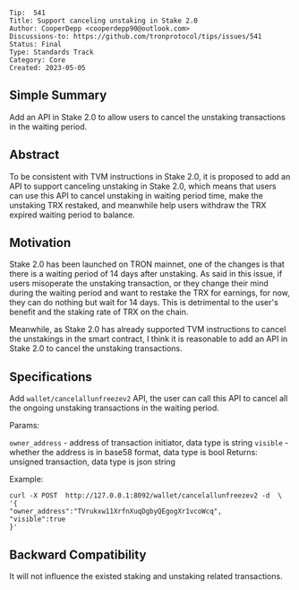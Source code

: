 ```
Tip:  541
Title: Support canceling unstaking in Stake 2.0
Author: CooperDepp <cooperdepp90@outlook.com>
Discussions-to: https://github.com/tronprotocol/tips/issues/541
Status: Final
Type: Standards Track
Category: Core
Created: 2023-05-05
```


## Simple Summary
Add an API in Stake 2.0 to allow users to cancel the unstaking transactions in the waiting period.

## Abstract
To be consistent with TVM instructions in Stake 2.0, it is proposed to add an API to support canceling unstaking in Stake 2.0, which means that users can use this API to cancel unstaking in waiting period time, make the unstaking TRX restaked, and meanwhile help users withdraw the TRX expired waiting period to balance.


## Motivation
Stake 2.0 has been launched on TRON mainnet, one of the changes is that there is a waiting period of 14 days after unstaking. As said in this issue, if users misoperate the unstaking transaction, or they change their mind during the waiting period and want to restake the TRX for earnings, for now, they can do nothing but wait for 14 days. This is detrimental to the user's benefit and the staking rate of TRX on the chain.

Meanwhile, as Stake 2.0 has already supported TVM instructions to cancel the unstakings in the smart contract, I think it is reasonable to add an API in Stake 2.0 to cancel the unstaking transactions.


## Specifications

Add `wallet/cancelallunfreezev2` API, the user can call this API to cancel all the ongoing unstaking transactions in the waiting period.

Params:

`owner_address` - address of transaction initiator, data type is string
`visible` - whether the address is in base58 format, data type is bool
Returns: unsigned transaction, data type is json string

Example:
```
curl -X POST  http://127.0.0.1:8092/wallet/cancelallunfreezev2 -d  \
'{
"owner_address":"TVrukxw11XrfnXuqDgbyQEgogXr1vcoWcq",
"visible":true
}'
```



## Backward Compatibility

It will not influence the existed staking and unstaking related transactions.
